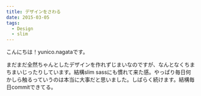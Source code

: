 ```yaml
---
title: デザインをさわる
date: 2015-03-05
tags:
  - Design
  - slim
---
```


こんにちは！yunico.nagataです。

まだまだ全然ちゃんとしたデザインを作れずじまいなのですが、なんとなくちまちまいじったりしています。結構slim sassにも慣れて来た感。やっぱり毎日何かしら触るっていうのは本当に大事だと思いました。しばらく続けます。結構毎日commitできてる。
